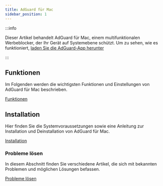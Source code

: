 ```yaml
---
title: AdGuard für Mac
sidebar_position: 1
---
```


:::info

Dieser Artikel behandelt AdGuard für Mac, einem multifunktionalen Werbeblocker, der Ihr Gerät auf Systemebene schützt. Um zu sehen, wie es funktioniert, [laden Sie die AdGuard-App herunter](https://agrd.io/download-kb-adblock)

:::

## Funktionen

Im Folgenden werden die wichtigsten Funktionen und Einstellungen von AdGuard für Mac beschrieben.

[Funktionen](/adguard-for-mac/features/features.md)

## Installation

Hier finden Sie die Systemvoraussetzungen sowie eine Anleitung zur Installation und Deinstallation von AdGuard für Mac.

[Installation](/adguard-for-mac/installation.md)

### Probleme lösen

In diesem Abschnitt finden Sie verschiedene Artikel, die sich mit bekannten Problemen und möglichen Lösungen befassen.

[Probleme lösen](/adguard-for-mac/solving-problems/solving-problems.md)
